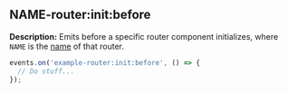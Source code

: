 ## NAME-router:init:before

**Description:** Emits before a specific router component initializes, where `NAME` is the [name](../../router-decorator/routerdecoratorargs/#name) of that router.

```ts
events.on('example-router:init:before', () => {
  // Do stuff...
});
```
